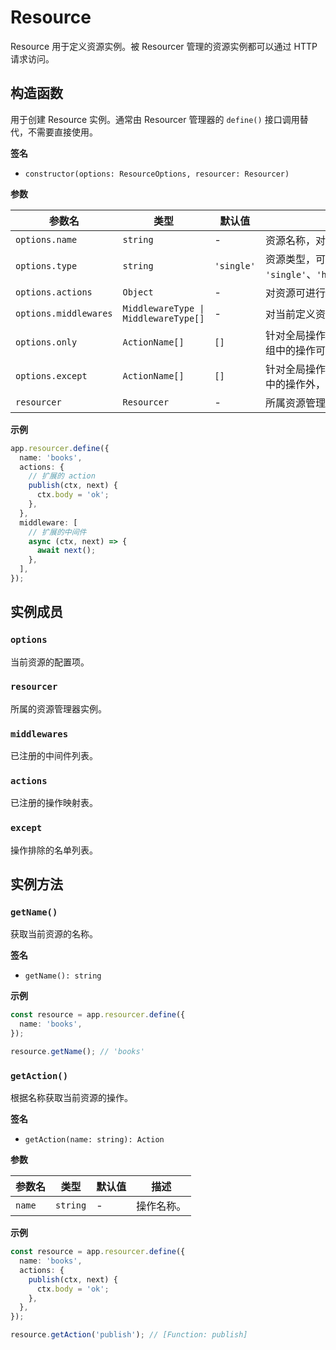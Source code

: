 # Resource

Resource 用于定义资源实例。被 Resourcer 管理的资源实例都可以通过 HTTP 请求访问。

## 构造函数

用于创建 Resource 实例。通常由 Resourcer 管理器的 `define()` 接口调用替代，不需要直接使用。

**签名**

- `constructor(options: ResourceOptions, resourcer: Resourcer)`

**参数**

| 参数名                | 类型                                 | 默认值     | 描述                                                                                           |
| --------------------- | ------------------------------------ | ---------- | ---------------------------------------------------------------------------------------------- |
| `options.name`        | `string`                             | -          | 资源名称，对应 URL 路由中的资源地址部分。                                                      |
| `options.type`        | `string`                             | `'single'` | 资源类型，可选项为 `'single'`、`'hasOne'`、`'hasMany'`、`'belongsTo'`、`'belongsToMany'`。     |
| `options.actions`     | `Object`                             | -          | 对资源可进行的操作列表，详见示例部分。                                                         |
| `options.middlewares` | `MiddlewareType \| MiddlewareType[]` | -          | 对当前定义资源进行任意操作访问时的中间件列表，详见示例部分。                                   |
| `options.only`        | `ActionName[]`                       | `[]`       | 针对全局操作的白名单列表，当数组中有值时（`length > 0`），只有数组中的操作可被访问。           |
| `options.except`      | `ActionName[]`                       | `[]`       | 针对全局操作的黑名单列表，当数组中有值时（`length > 0`），除数组中的操作外，其他操作可被访问。 |
| `resourcer`           | `Resourcer`                          | -          | 所属资源管理器实例。                                                                           |

**示例**

```ts
app.resourcer.define({
  name: 'books',
  actions: {
    // 扩展的 action
    publish(ctx, next) {
      ctx.body = 'ok';
    },
  },
  middleware: [
    // 扩展的中间件
    async (ctx, next) => {
      await next();
    },
  ],
});
```

## 实例成员

### `options`

当前资源的配置项。

### `resourcer`

所属的资源管理器实例。

### `middlewares`

已注册的中间件列表。

### `actions`

已注册的操作映射表。

### `except`

操作排除的名单列表。

## 实例方法

### `getName()`

获取当前资源的名称。

**签名**

- `getName(): string`

**示例**

```ts
const resource = app.resourcer.define({
  name: 'books',
});

resource.getName(); // 'books'
```

### `getAction()`

根据名称获取当前资源的操作。

**签名**

- `getAction(name: string): Action`

**参数**

| 参数名 | 类型     | 默认值 | 描述       |
| ------ | -------- | ------ | ---------- |
| `name` | `string` | -      | 操作名称。 |

**示例**

```ts
const resource = app.resourcer.define({
  name: 'books',
  actions: {
    publish(ctx, next) {
      ctx.body = 'ok';
    },
  },
});

resource.getAction('publish'); // [Function: publish]
```
